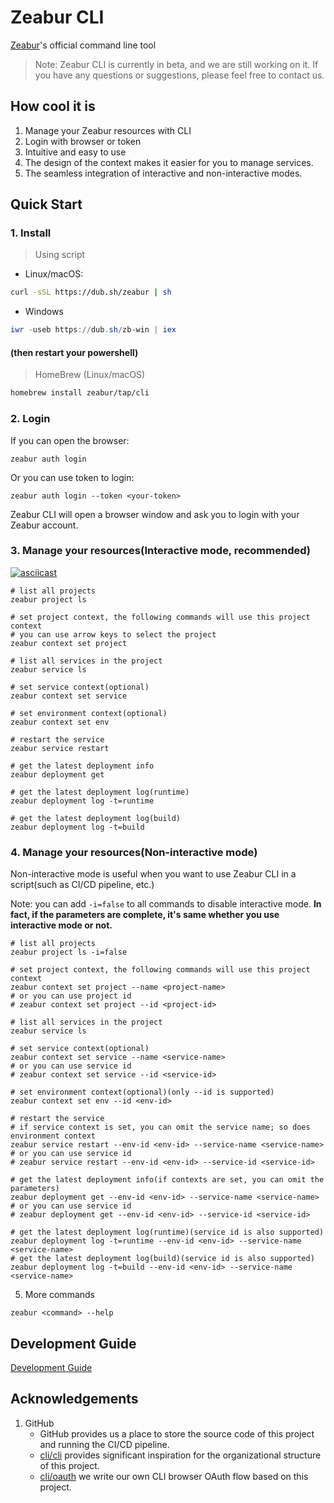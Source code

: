 # Zeabur CLI

[Zeabur](https://zeabur.com/)'s official command line tool

> Note: Zeabur CLI is currently in beta, and we are still working on it. If you have any questions or suggestions, please feel free to contact us.

## How cool it is

1. Manage your Zeabur resources with CLI
2. Login with browser or token
3. Intuitive and easy to use
4. The design of the context makes it easier for you to manage services.
5. The seamless integration of interactive and non-interactive modes.

## Quick Start

### 1. Install

> Using script

* Linux/macOS:

```bash
curl -sSL https://dub.sh/zeabur | sh
```

* Windows

```powershell
iwr -useb https://dub.sh/zb-win | iex
```

#### **(then restart your powershell)**

> HomeBrew (Linux/macOS)

```bash
homebrew install zeabur/tap/cli
```

### 2. Login

If you can open the browser:

```shell
zeabur auth login
```

Or you can use token to login:
```shell
zeabur auth login --token <your-token>
```

Zeabur CLI will open a browser window and ask you to login with your Zeabur account.

### 3. Manage your resources(Interactive mode, recommended)

[![asciicast](https://asciinema.org/a/Olf52EUOCrKU6NGJMbYTw24SL.svg)](https://asciinema.org/a/Olf52EUOCrKU6NGJMbYTw24SL)

```shell
# list all projects
zeabur project ls

# set project context, the following commands will use this project context
# you can use arrow keys to select the project
zeabur context set project

# list all services in the project
zeabur service ls

# set service context(optional)
zeabur context set service

# set environment context(optional)
zeabur context set env

# restart the service
zeabur service restart

# get the latest deployment info
zeabur deployment get

# get the latest deployment log(runtime)
zeabur deployment log -t=runtime

# get the latest deployment log(build)
zeabur deployment log -t=build
```

### 4. Manage your resources(Non-interactive mode)

Non-interactive mode is useful when you want to use Zeabur CLI in a script(such as CI/CD pipeline, etc.)

Note: you can add `-i=false` to all commands to disable interactive mode. 
**In fact, if the parameters are complete, it's same whether you use interactive mode or not.**

```shell
# list all projects
zeabur project ls -i=false

# set project context, the following commands will use this project context
zeabur context set project --name <project-name>
# or you can use project id
# zeabur context set project --id <project-id>

# list all services in the project
zeabur service ls

# set service context(optional)
zeabur context set service --name <service-name>
# or you can use service id
# zeabur context set service --id <service-id>

# set environment context(optional)(only --id is supported)
zeabur context set env --id <env-id>

# restart the service
# if service context is set, you can omit the service name; so does environment context
zeabur service restart --env-id <env-id> --service-name <service-name>
# or you can use service id
# zeabur service restart --env-id <env-id> --service-id <service-id>

# get the latest deployment info(if contexts are set, you can omit the parameters)
zeabur deployment get --env-id <env-id> --service-name <service-name>
# or you can use service id
# zeabur deployment get --env-id <env-id> --service-id <service-id>

# get the latest deployment log(runtime)(service id is also supported)
zeabur deployment log -t=runtime --env-id <env-id> --service-name <service-name>
# get the latest deployment log(build)(service id is also supported)
zeabur deployment log -t=build --env-id <env-id> --service-name <service-name>
```

5. More commands

```shell
zeabur <command> --help
```

## Development Guide

[Development Guide](docs/development_guide.md)

## Acknowledgements

1. GitHub
    * GitHub provides us a place to store the source code of this project and running the CI/CD pipeline.
    * [cli/cli](https://github.com/cli/cli) provides significant inspiration for the organizational structure of this project.
    * [cli/oauth](https://github.com/cli/oauth) we write our own CLI browser OAuth flow based on this project.
